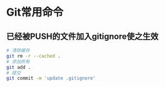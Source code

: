 # Git常用命令

## 已经被PUSH的文件加入gitignore使之生效
```bash
# 清除缓存
git rm -r --cached .
# 添加所有
git add .
# 提交
git commit -m 'update .gitignore'
```
